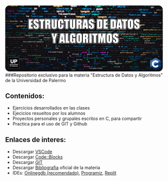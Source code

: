 ![](./header.png)
###Repositorio exclusivo para la materia "Estructura de Datos y Algoritmos" de la Universidad de Palermo

## Contenidos:

* Ejercicios desarrollados en las clases
* Ejecicios resueltos por los alumnos
* Proyectos personales y grupales escritos en C, para compartir
* Practica para el uso de GIT y Github

## Enlaces de interes:

* Descargar [VSCode](https://code.visualstudio.com/)
* Descargar [Code::Blocks](http://www.codeblocks.org/downloads/)
* Descargar [GIT](https://git-scm.com)
* Descargar [Bibliografia](https://repositorio.upct.es/bitstream/handle/10317/1361/iap.pdf?sequence=10&isAllowed=y) oficial de la materia
* IDEs: [Onlinegdb (recomendado)](https://www.onlinegdb.com/online_c_compiler), [Programiz](https://www.programiz.com/c-programming/online-compiler/), [Replit](https://replit.com/languages/c)
